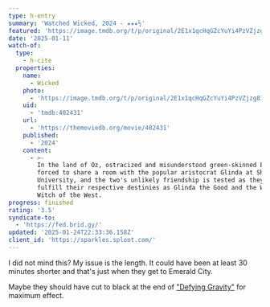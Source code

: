 ```yaml
---
type: h-entry
summary: 'Watched Wicked, 2024 - ★★★½'
featured: 'https://image.tmdb.org/t/p/original/2E1x1qcHqGZcYuYi4PzVZjzg8IV.jpg'
date: '2025-01-11'
watch-of:
  type:
    - h-cite
  properties:
    name:
      - Wicked
    photo:
      - 'https://image.tmdb.org/t/p/original/2E1x1qcHqGZcYuYi4PzVZjzg8IV.jpg'
    uid:
      - 'tmdb:402431'
    url:
      - 'https://themoviedb.org/movie/402431'
    published:
      - '2024'
    content:
      - >-
        In the land of Oz, ostracized and misunderstood green-skinned Elphaba is
        forced to share a room with the popular aristocrat Glinda at Shiz
        University, and the two's unlikely friendship is tested as they begin to
        fulfill their respective destinies as Glinda the Good and the Wicked
        Witch of the West.
progress: finished
rating: '3.5'
syndicate-to:
  - 'https://fed.brid.gy/'
updated: '2025-01-24T22:33:36.158Z'
client_id: 'https://sparkles.sploot.com/'
---
```

I did not mind this? My issue is the length. It could have been at least 30 minutes shorter and that's just when they get to Emerald City.

Maybe they should have cut to black at the end of ["Defying Gravity"](https://song.link/i/1440802840) for maximum effect.
